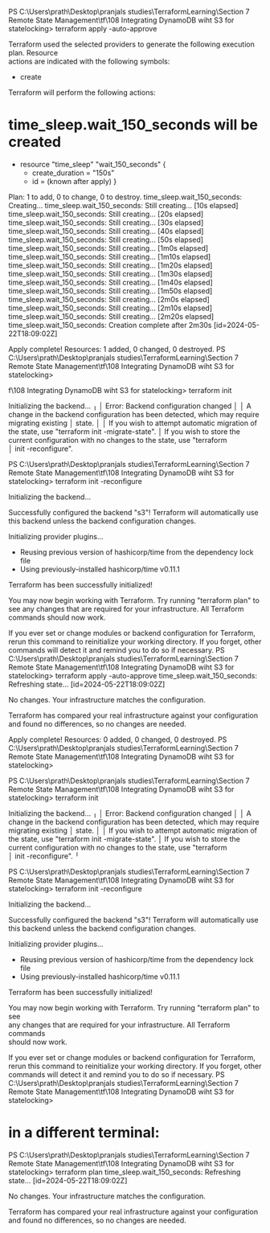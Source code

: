 PS C:\Users\prath\Desktop\pranjals studies\TerraformLearning\Section 7 Remote State Management\tf\108 Integrating DynamoDB wiht S3 for statelocking> terraform apply -auto-approve

Terraform used the selected providers to generate the following execution plan. Resource  
actions are indicated with the following symbols:

- create

Terraform will perform the following actions:

# time_sleep.wait_150_seconds will be created

- resource "time_sleep" "wait_150_seconds" {
  - create_duration = "150s"
  - id = (known after apply)
    }

Plan: 1 to add, 0 to change, 0 to destroy.
time_sleep.wait_150_seconds: Creating...
time_sleep.wait_150_seconds: Still creating... [10s elapsed]
time_sleep.wait_150_seconds: Still creating... [20s elapsed]
time_sleep.wait_150_seconds: Still creating... [30s elapsed]
time_sleep.wait_150_seconds: Still creating... [40s elapsed]
time_sleep.wait_150_seconds: Still creating... [50s elapsed]
time_sleep.wait_150_seconds: Still creating... [1m0s elapsed]
time_sleep.wait_150_seconds: Still creating... [1m10s elapsed]
time_sleep.wait_150_seconds: Still creating... [1m20s elapsed]
time_sleep.wait_150_seconds: Still creating... [1m30s elapsed]
time_sleep.wait_150_seconds: Still creating... [1m40s elapsed]
time_sleep.wait_150_seconds: Still creating... [1m50s elapsed]
time_sleep.wait_150_seconds: Still creating... [2m0s elapsed]
time_sleep.wait_150_seconds: Still creating... [2m10s elapsed]
time_sleep.wait_150_seconds: Still creating... [2m20s elapsed]
time_sleep.wait_150_seconds: Creation complete after 2m30s [id=2024-05-22T18:09:02Z]

Apply complete! Resources: 1 added, 0 changed, 0 destroyed.
PS C:\Users\prath\Desktop\pranjals studies\TerraformLearning\Section 7 Remote State Management\tf\108 Integrating DynamoDB wiht S3 for statelocking>

f\108 Integrating DynamoDB wiht S3 for statelocking> terraform init

Initializing the backend...
╷
│ Error: Backend configuration changed
│
│ A change in the backend configuration has been detected, which may require migrating existing
│ state.
│
│ If you wish to attempt automatic migration of the state, use "terraform init -migrate-state".
│ If you wish to store the current configuration with no changes to the state, use "terraform  
│ init -reconfigure".

PS C:\Users\prath\Desktop\pranjals studies\TerraformLearning\Section 7 Remote State Management\tf\108 Integrating DynamoDB wiht S3 for statelocking> terraform init -reconfigure

Initializing the backend...

Successfully configured the backend "s3"! Terraform will automatically
use this backend unless the backend configuration changes.

Initializing provider plugins...

- Reusing previous version of hashicorp/time from the dependency lock file
- Using previously-installed hashicorp/time v0.11.1

Terraform has been successfully initialized!

You may now begin working with Terraform. Try running "terraform plan" to see
any changes that are required for your infrastructure. All Terraform commands
should now work.

If you ever set or change modules or backend configuration for Terraform,
rerun this command to reinitialize your working directory. If you forget, other
commands will detect it and remind you to do so if necessary.
PS C:\Users\prath\Desktop\pranjals studies\TerraformLearning\Section 7 Remote State Management\tf\108 Integrating DynamoDB wiht S3 for statelocking> terraform apply -auto-approve
time_sleep.wait_150_seconds: Refreshing state... [id=2024-05-22T18:09:02Z]

No changes. Your infrastructure matches the configuration.

Terraform has compared your real infrastructure against your configuration and found no
differences, so no changes are needed.

Apply complete! Resources: 0 added, 0 changed, 0 destroyed.
PS C:\Users\prath\Desktop\pranjals studies\TerraformLearning\Section 7 Remote State Management\tf\108 Integrating DynamoDB wiht S3 for statelocking>

PS C:\Users\prath\Desktop\pranjals studies\TerraformLearning\Section 7 Remote State Management\tf\108 Integrating DynamoDB wiht S3 for statelocking> terraform init

Initializing the backend...
╷
│ Error: Backend configuration changed
│
│ A change in the backend configuration has been detected, which may require migrating existing
│ state.
│
│ If you wish to attempt automatic migration of the state, use "terraform init -migrate-state".
│ If you wish to store the current configuration with no changes to the state, use "terraform  
│ init -reconfigure".
╵

PS C:\Users\prath\Desktop\pranjals studies\TerraformLearning\Section 7 Remote State Management\tf\108 Integrating DynamoDB wiht S3 for statelocking> terraform init -reconfigure

Initializing the backend...

Successfully configured the backend "s3"! Terraform will automatically
use this backend unless the backend configuration changes.

Initializing provider plugins...

- Reusing previous version of hashicorp/time from the dependency lock file
- Using previously-installed hashicorp/time v0.11.1

Terraform has been successfully initialized!

You may now begin working with Terraform. Try running "terraform plan" to see  
any changes that are required for your infrastructure. All Terraform commands  
should now work.

If you ever set or change modules or backend configuration for Terraform,  
rerun this command to reinitialize your working directory. If you forget, other
commands will detect it and remind you to do so if necessary.
PS C:\Users\prath\Desktop\pranjals studies\TerraformLearning\Section 7 Remote State Management\tf\108 Integrating DynamoDB wiht S3 for statelocking>

# in a different terminal:

PS C:\Users\prath\Desktop\pranjals studies\TerraformLearning\Section 7 Remote State Management\tf\108 Integrating DynamoDB wiht S3 for statelocking> terraform plan
time_sleep.wait_150_seconds: Refreshing state... [id=2024-05-22T18:09:02Z]

No changes. Your infrastructure matches the configuration.

Terraform has compared your real infrastructure against your configuration and
found no differences, so no changes are needed.
